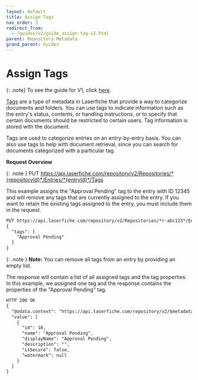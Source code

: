 ```yaml
---
layout: default
title: Assign Tags
nav_order: 3
redirect_from:
  - /guides/v2/guide_assign-tag-v2.html
parent: Repository Metadata
grand_parent: Guides
---
```


<!--© 2024 Laserfiche.
See LICENSE-DOCUMENTATION and LICENSE-CODE in the project root for license information.-->

# Assign Tags

{: .note}
To see the guide for V1, click [here](../guide_assign-tag/).

[Tags](https://doc.laserfiche.com/laserfiche.documentation/en-us/Default.htm#Tags.htm) are a type of metadata in Laserfiche that provide a way to categorize documents and folders. You can use tags to indicate information such as the entry's status, contents, or handling instructions, or to specify that certain documents should be restricted to certain users. Tag information is stored with the document.

Tags are used to categorize entries on an entry-by-entry basis. You can also use tags to help with document retrieval, since you can search for documents categorized with a particular tag.

**Request Overview**

{: .note }
PUT https://api.laserfiche.com/repository/v2/Repositories/*{repositoryId}*/Entries/*{entryId}*/Tags

This example assigns the "Approval Pending" tag to the entry with ID 12345 and will remove any tags that are currently assigned to the entry. If you want to retain the existing tags assigned to the entry, you must include them in the request.

```xml
PUT https://api.laserfiche.com/repository/v2/Repositories/*r-abc123*/Entries/*12345*/Tags
{
  "tags": [
    "Approval Pending"
  ]
}
```

{: .note }
**Note:** You can remove all tags from an entry by providing an empty list.

The response will contain a list of all assigned tags and the tag properties. In this example, we assigned one tag and the response contains the properties of the "Approval Pending" tag.

```xml
HTTP 200 OK
{
  "@odata.context": "https://api.laserfiche.com/repository/v2/$metadata#Collection(Laserfiche.Repository.Tag)",
  "value": [
    {
      "id": 10,
      "name": "Approval Pending",
      "displayName": "Approval Pending",
      "description": "",
      "isSecure": false,
      "watermark": null
    }
  ]
}
```
